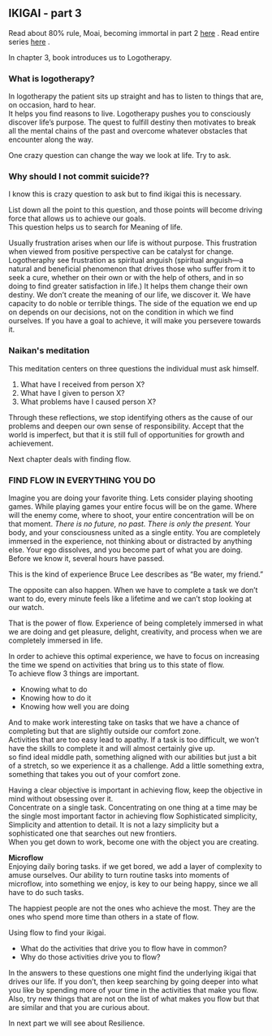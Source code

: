 ## IKIGAI - part 3

Read about 80% rule, Moai, becoming immortal in part 2  [here](https://kirankamath.hashnode.dev/ikigai-part2) .
Read entire series  [here](https://hashnode.com/series/ikigai-the-japanese-secret-to-a-long-happy-life-ckhk63qzh019q3hs162sk8l8h) .

In chapter 3, book introduces us to Logotherapy. 

### What is logotherapy?

In logotherapy the patient sits up straight and has to listen to things that are, on occasion, hard to hear.  
It helps you find reasons to live. Logotherapy pushes you to consciously discover life’s purpose.
The quest to fulfill destiny then motivates to break all the mental chains of the past and overcome whatever obstacles that encounter along the way.

One crazy question can change the way we look at life. Try to ask.

### Why should I not commit suicide??

I know this is crazy question to ask but to find ikigai this is necessary.


List down all the point to this question, and those points will become driving force that allows us to achieve our goals.  
This question helps us to search for Meaning of life.

Usually frustration arises when our life is without purpose. This frustration when viewed from positive perspective can be catalyst for change. Logotheraphy see frustration as spiritual anguish
 (spiritual anguish—a natural and beneficial phenomenon that drives those who suffer from it to seek a cure, whether on their own or with the help of others, and in so doing to find greater satisfaction in life.) It helps them change their own destiny. We don’t create the meaning of our life, we discover it. We have capacity to do noble or terrible things. The side of the equation we end up on depends on our decisions, not on the condition in which we find ourselves. If you have a goal to achieve, it will make you persevere towards it.

### Naikan's meditation

This meditation centers on three questions the individual must ask himself.
1. What have I received from person X?
2. What have I given to person X?
3. What problems have I caused person X?

Through these reflections, we stop identifying others as the cause of our
problems and deepen our own sense of responsibility. Accept that the world is imperfect, but that it is still full of opportunities for growth and achievement.

Next chapter deals with finding flow.

### FIND FLOW IN EVERYTHING YOU DO

Imagine you are doing your favorite thing. Lets consider playing shooting games. While playing games your entire focus will be on the game. Where will the enemy come, where to shoot, your entire concentration will be on that moment. *There is no future, no past. There is only the present.*
Your body, and your consciousness united as a single entity. You are completely immersed in the experience, not thinking about or distracted by anything else. Your ego dissolves, and you become part of what you
are doing. Before we know it, several hours have passed.

This is the kind of experience Bruce Lee describes as “Be water, my friend.”

The opposite can also happen. When we have to complete a task we don’t want to do, every minute feels like a lifetime and we can’t stop looking at our watch.

That is the power of flow. Experience of being completely immersed in what we are doing and get pleasure, delight, creativity, and process when we are completely immersed in life.

In order to achieve this optimal experience, we have to focus on increasing the time we spend on activities that bring us to this state of flow.  
To achieve flow 3 things are important.
- Knowing what to do
- Knowing how to do it
- Knowing how well you are doing

And to make work interesting take on tasks that we have a chance of completing but that are slightly outside our comfort zone.  
Activities that are too easy lead to apathy. If a task is too difficult, we won’t have the skills to complete it and will almost certainly give up.  
so find ideal middle path, something aligned with our abilities but just a bit of a stretch, so we experience it as a challenge. Add a little something extra, something that takes you out of your comfort zone.

Having a clear objective is important in achieving flow, keep the objective in mind without obsessing over it.  
Concentrate on a single task. Concentrating on one thing at a time may be the single most important factor in achieving flow
Sophisticated simplicity, Simplicity and attention to detail. It is not a lazy simplicity but a sophisticated one that searches out new frontiers.  
When you get down to work, become one with the object you are creating. 

**Microflow**  
Enjoying daily boring tasks. if we get bored, we add a layer of complexity to amuse ourselves. Our ability to turn routine tasks into moments of microflow, into something we enjoy, is key to our being happy, since we all have to do such tasks.  

The happiest people are not the ones who achieve the most. They are the ones who spend more time than others in a state of flow.

Using flow to find your ikigai.

- What do the activities that drive you to flow have in common? 
- Why do those activities drive you to flow?

In the answers to these questions one might find the underlying ikigai that drives our life. If you don’t, then keep searching by going deeper into what you like by spending more of your time in the activities that make you flow. Also, try new things that are not on the list of what makes you flow but that are similar and that you are curious about.

In next part we will see about Resilience.